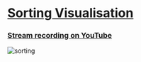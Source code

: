 # [Sorting Visualisation](https://github.com/UniBreakfast/visualize-sorting)

### [Stream recording on YouTube](https://www.youtube.com/watch?v=cAKHOJykEvo)

![sorting](sorting.gif)
